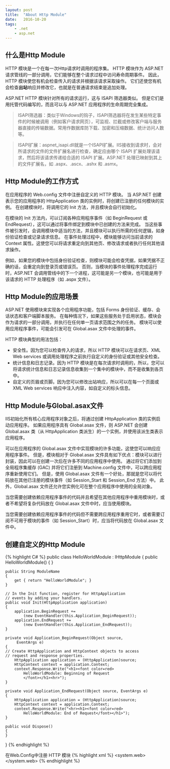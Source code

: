 ```yaml
---
layout: post
title:  "About Http Module"
date:   2016-10-20
tags: 
    - .net
    - asp.net
---
```


## 什么是Http Module

HTTP 模块是一个在每一次Http请求时调用的程序集。
HTTP 模块作为 ASP.NET 请求管线的一部分调用，它们能够在整个请求过程中访问寿命周期事件。
因此，HTTP 模块使您有机会检查传入的请求并根据该请求采取操作。
它们还使您有机会检查**出站**响应并修改它，也就是在普通请求结束是追加处理。

ASP.NET HTTP 模块针对所有的请求运行，这与 ISAPI 筛选器类似。
但是它们是用托管代码编写的，而且可以与 ASP.NET 应用程序的生命周期完全集成。

> ISAPI筛选器：类似于Windows的钩子，ISAPI筛选器将在发生某些特定事件的时候被调用（例如客户请求网页），可监视、拦截或修改客户端与服务器直接的传输数据。常用作数据库防下载、加密和压缩数据、统计访问人数等。

> ISAPI扩展：aspnet_isapi.dll就是一个ISAPI扩展。IIS接收到请求时，会对所请求的文件的文件扩展名进行检查，确定应由哪个 ISAPI 扩展处理该请求，然后将该请求传递给合适的 ISAPI 扩展。ASP.NET 处理已映射到其上的文件扩展名，如 .aspx、.ascx、.ashx 和 .asmx。

## Http Module的工作方式

在应用程序的 Web.config 文件中注册自定义的 HTTP 模块。
当 ASP.NET 创建表示您的应用程序的 HttpApplication 类的实例时，将创建已注册的任何模块的实例。
在创建模块时，将调用它的 Init 方法，并且模块会自行初始化。

在模块的 Init 方法内，可以订阅各种应用程序事件（如 BeginRequest 或 EndRequest），这可以通过将事件绑定到模块中已创建的方法来完成。
当这些事件被引发时，会调用模块中适当的方法，并且模块可以执行所需的任何逻辑，如身份验证检查或记录请求信息。
在事件处理过程中，模块能够访问当前请求的 Context 属性。这使您可以将请求重定向到其他页、修改请求或者执行任何其他请求操作。

例如，如果您的模块中包括身份验证检查，则模块可能会检查凭据，如果凭据不正确的话，会重定向到登录页或错误页。
否则，当模块的事件处理程序完成运行时，ASP.NET 会调用管线中的下一个进程，这可能是另一个模块，也可能是用于该请求的 HTTP 处理程序（如 .aspx 文件）。

## Http Module的应用场景

ASP.NET 使用模块来实现各个应用程序功能，包括 Forms 身份验证、缓存、会话状态和客户端脚本服务。
在每种情况下，如果这些服务处于启用状态，模块会作为请求的一部分调用，并执行在任何单一页请求范围之外的任务。
模块可以使用应用程序事件，可能会引发可在 Global.asax 文件中处理的事件。

HTTP 模块典型的用法包括：

* 安全性。因为您可以检查传入的请求，所以 HTTP 模块可以在请求页、XML Web services 或调用处理程序之前执行自定义的身份验证或其他安全检查。
* 统计信息和日志记录。因为 HTTP 模块是在每次请求时调用的，所以，您可以将请求统计信息和日志记录信息收集到一个集中的模块中，而不是收集到各页中。
* 自定义的页眉或页脚。因为您可以修改出站响应，所以可以在每一个页面或 XML Web services 响应中注入内容，如自定义的标头信息。

## Http Module与Global.asax文件

IIS初始化所有核心应用程序对象之后，将通过创建 HttpApplication 类的实例启动应用程序。
如果应用程序具有 Global.asax 文件，则 ASP.NET 会创建 Global.asax 类（从 HttpApplication 类派生）的一个实例，并使用该派生类表示应用程序。

可以在应用程序的 Global.asax 文件中实现模块的许多功能，这使您可以响应应用程序事件。
但是，模块相对于 Global.asax 文件具有如下优点：模块可以进行封装，因此可以在创建一次后在许多不同的应用程序中使用。
通过将它们添加到全局程序集缓存 (GAC) 并将它们注册到 Machine.config 文件中，可以跨应用程序重新使用它们。
但是，使用 Global.asax 文件有一个好处，那就是您可以将代码放在其他已注册的模块事件（如 Session_Start 和 Session_End 方法）中。
此外，Global.asax 文件还允许您实例化可在整个应用程序中使用的全局对象。

当您需要创建依赖应用程序事件的代码并且希望在其他应用程序中重用模块时，或者不希望将复杂代码放在 Global.asax 文件中时，应当使用模块。

当您需要创建依赖应用程序事件的代码但不需要跨应用程序重用它时，或者需要订阅不可用于模块的事件（如 Session_Start）时，应当将代码放在 Global.asax 文件中。

## 创建自定义的Http Module

{% highlight C# %}
public class HelloWorldModule : IHttpModule
{
    public HelloWorldModule()
    {
    }

    public String ModuleName
    {
        get { return "HelloWorldModule"; }
    }

    // In the Init function, register for HttpApplication 
    // events by adding your handlers.
    public void Init(HttpApplication application)
    {
        application.BeginRequest += 
            (new EventHandler(this.Application_BeginRequest));
        application.EndRequest += 
            (new EventHandler(this.Application_EndRequest));
    }

    private void Application_BeginRequest(Object source, 
         EventArgs e)
    {
    // Create HttpApplication and HttpContext objects to access
    // request and response properties.
        HttpApplication application = (HttpApplication)source;
        HttpContext context = application.Context;
        context.Response.Write("<h1><font color=red>
            HelloWorldModule: Beginning of Request
            </font></h1><hr>");
    }

    private void Application_EndRequest(Object source, EventArgs e)
    {
        HttpApplication application = (HttpApplication)source;
        HttpContext context = application.Context;
        context.Response.Write("<hr><h1><font color=red>
            HelloWorldModule: End of Request</font></h1>");
    }

    public void Dispose()
    {
    }
}
{% endhighlight %}

在Web.Config中注册 HTTP 模块
{% highlight xml %}
<configuration>
    <system.web>
        <httpModules>
            <add name="HelloWorldModule" type="HelloWorldModule"/>
        </httpModules>
    </system.web>
</configuration>
{% endhighlight %}

